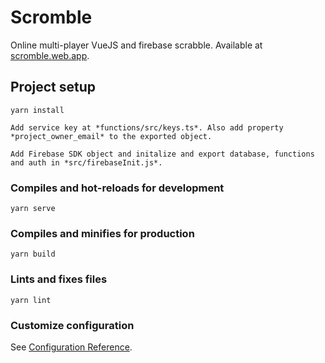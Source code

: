 # Scromble

Online multi-player VueJS and firebase scrabble. Available at [scromble.web.app](http://scromble.web.app).

## Project setup
```
yarn install

Add service key at *functions/src/keys.ts*. Also add property *project_owner_email* to the exported object.

Add Firebase SDK object and initalize and export database, functions and auth in *src/firebaseInit.js*.

```

### Compiles and hot-reloads for development
```
yarn serve
```

### Compiles and minifies for production
```
yarn build
```

### Lints and fixes files
```
yarn lint
```

### Customize configuration
See [Configuration Reference](https://cli.vuejs.org/config/).

